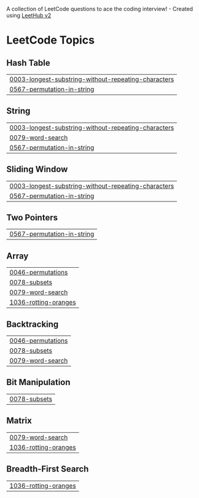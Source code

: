A collection of LeetCode questions to ace the coding interview! - Created using [LeetHub v2](https://github.com/arunbhardwaj/LeetHub-2.0)
<!---LeetCode Topics Start-->
# LeetCode Topics
## Hash Table
|  |
| ------- |
| [0003-longest-substring-without-repeating-characters](https://github.com/akhildhavil09/LEET/tree/master/0003-longest-substring-without-repeating-characters) |
| [0567-permutation-in-string](https://github.com/akhildhavil09/LEET/tree/master/0567-permutation-in-string) |
## String
|  |
| ------- |
| [0003-longest-substring-without-repeating-characters](https://github.com/akhildhavil09/LEET/tree/master/0003-longest-substring-without-repeating-characters) |
| [0079-word-search](https://github.com/akhildhavil09/LEET/tree/master/0079-word-search) |
| [0567-permutation-in-string](https://github.com/akhildhavil09/LEET/tree/master/0567-permutation-in-string) |
## Sliding Window
|  |
| ------- |
| [0003-longest-substring-without-repeating-characters](https://github.com/akhildhavil09/LEET/tree/master/0003-longest-substring-without-repeating-characters) |
| [0567-permutation-in-string](https://github.com/akhildhavil09/LEET/tree/master/0567-permutation-in-string) |
## Two Pointers
|  |
| ------- |
| [0567-permutation-in-string](https://github.com/akhildhavil09/LEET/tree/master/0567-permutation-in-string) |
## Array
|  |
| ------- |
| [0046-permutations](https://github.com/akhildhavil09/LEET/tree/master/0046-permutations) |
| [0078-subsets](https://github.com/akhildhavil09/LEET/tree/master/0078-subsets) |
| [0079-word-search](https://github.com/akhildhavil09/LEET/tree/master/0079-word-search) |
| [1036-rotting-oranges](https://github.com/akhildhavil09/LEET/tree/master/1036-rotting-oranges) |
## Backtracking
|  |
| ------- |
| [0046-permutations](https://github.com/akhildhavil09/LEET/tree/master/0046-permutations) |
| [0078-subsets](https://github.com/akhildhavil09/LEET/tree/master/0078-subsets) |
| [0079-word-search](https://github.com/akhildhavil09/LEET/tree/master/0079-word-search) |
## Bit Manipulation
|  |
| ------- |
| [0078-subsets](https://github.com/akhildhavil09/LEET/tree/master/0078-subsets) |
## Matrix
|  |
| ------- |
| [0079-word-search](https://github.com/akhildhavil09/LEET/tree/master/0079-word-search) |
| [1036-rotting-oranges](https://github.com/akhildhavil09/LEET/tree/master/1036-rotting-oranges) |
## Breadth-First Search
|  |
| ------- |
| [1036-rotting-oranges](https://github.com/akhildhavil09/LEET/tree/master/1036-rotting-oranges) |
<!---LeetCode Topics End-->